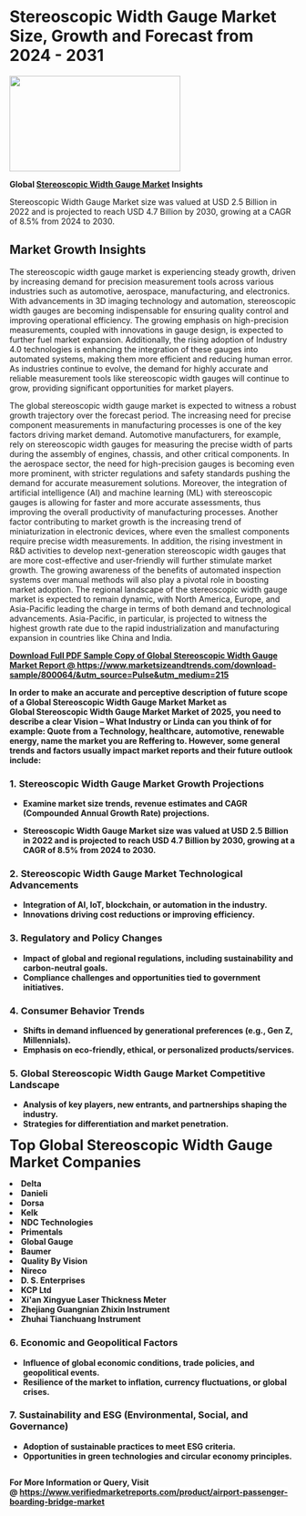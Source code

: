 <H1>Stereoscopic Width Gauge Market Size, Growth and Forecast from 2024 - 2031</H1><img class="aligncenter size-medium wp-image-584254" src="https://thirdeyenews.in/wp-content/uploads/2024/09/Global-Market-Research-300x168.jpeg" alt="" width="300" height="168" /><p><strong>Global&nbsp;<a href="https://www.marketsizeandtrends.com/download-sample/800064/&amp;utm_source=Pulse&amp;utm_medium=215">Stereoscopic Width Gauge Market</a> Insights</strong></p><p>Stereoscopic Width Gauge Market size was valued at USD 2.5 Billion in 2022 and is projected to reach USD 4.7 Billion by 2030, growing at a CAGR of 8.5% from 2024 to 2030.</p><p><h2>Market Growth Insights</h2> <p>The stereoscopic width gauge market is experiencing steady growth, driven by increasing demand for precision measurement tools across various industries such as automotive, aerospace, manufacturing, and electronics. With advancements in 3D imaging technology and automation, stereoscopic width gauges are becoming indispensable for ensuring quality control and improving operational efficiency. The growing emphasis on high-precision measurements, coupled with innovations in gauge design, is expected to further fuel market expansion. Additionally, the rising adoption of Industry 4.0 technologies is enhancing the integration of these gauges into automated systems, making them more efficient and reducing human error. As industries continue to evolve, the demand for highly accurate and reliable measurement tools like stereoscopic width gauges will continue to grow, providing significant opportunities for market players.</p> <p><strong><a href="#"></a></strong></p> <p>The global stereoscopic width gauge market is expected to witness a robust growth trajectory over the forecast period. The increasing need for precise component measurements in manufacturing processes is one of the key factors driving market demand. Automotive manufacturers, for example, rely on stereoscopic width gauges for measuring the precise width of parts during the assembly of engines, chassis, and other critical components. In the aerospace sector, the need for high-precision gauges is becoming even more prominent, with stricter regulations and safety standards pushing the demand for accurate measurement solutions. Moreover, the integration of artificial intelligence (AI) and machine learning (ML) with stereoscopic gauges is allowing for faster and more accurate assessments, thus improving the overall productivity of manufacturing processes. Another factor contributing to market growth is the increasing trend of miniaturization in electronic devices, where even the smallest components require precise width measurements. In addition, the rising investment in R&D activities to develop next-generation stereoscopic width gauges that are more cost-effective and user-friendly will further stimulate market growth. The growing awareness of the benefits of automated inspection systems over manual methods will also play a pivotal role in boosting market adoption. The regional landscape of the stereoscopic width gauge market is expected to remain dynamic, with North America, Europe, and Asia-Pacific leading the charge in terms of both demand and technological advancements. Asia-Pacific, in particular, is projected to witness the highest growth rate due to the rapid industrialization and manufacturing expansion in countries like China and India. <p><strong><a href="#"></p><p><span class=""><strong>Download Full PDF Sample Copy of Global Stereoscopic Width Gauge Market Report</strong> @ <a href="https://www.marketsizeandtrends.com/download-sample/800064/&amp;utm_source=Pulse&amp;utm_medium=215" target="_blank">https://www.marketsizeandtrends.com/download-sample/800064/&amp;utm_source=Pulse&amp;utm_medium=215</a></span></p><p>In order to make an accurate and perceptive description of future scope of a Global&nbsp;Stereoscopic Width Gauge Market Market as Global&nbsp;Stereoscopic Width Gauge Market Market of 2025, you need to describe a clear Vision &ndash; What Industry or Linda can you think of for example: Quote from a Technology, healthcare, automotive, renewable energy, name the market you are Reffering to. However, some general trends and factors usually impact market reports and their future outlook include:</p><h3>1.&nbsp;<strong>Stereoscopic Width Gauge Market Growth Projections</strong></h3><ul><li>Examine market size trends, revenue estimates and CAGR (Compounded Annual Growth Rate) projections.</li><li><p>Stereoscopic Width Gauge Market size was valued at USD 2.5 Billion in 2022 and is projected to reach USD 4.7 Billion by 2030, growing at a CAGR of 8.5% from 2024 to 2030.</p></li></ul><h3>2.&nbsp;<strong>Stereoscopic Width Gauge Market Technological Advancements</strong></h3><ul><li>Integration of AI, IoT, blockchain, or automation in the industry.</li><li>Innovations driving cost reductions or improving efficiency.</li></ul><h3>3.&nbsp;<strong>Regulatory and Policy Changes</strong></h3><ul><li>Impact of global and regional regulations, including sustainability and carbon-neutral goals.</li><li>Compliance challenges and opportunities tied to government initiatives.</li></ul><h3>4.&nbsp;<strong>Consumer Behavior Trends</strong></h3><ul><li>Shifts in demand influenced by generational preferences (e.g., Gen Z, Millennials).</li><li>Emphasis on eco-friendly, ethical, or personalized products/services.</li></ul><h3>5.&nbsp;<strong>Global Stereoscopic Width Gauge Market Competitive Landscape</strong></h3><ul><li>Analysis of key players, new entrants, and partnerships shaping the industry.</li><li>Strategies for differentiation and market penetration.</li></ul><p data-pm-slice="1 1 []"><span style="color: inherit; font-family: inherit; font-size: 25px;">Top Global Stereoscopic Width Gauge Market Companies</span></p><div class="" data-test-id=""><p><li>Delta</li><li> Danieli</li><li> Dorsa</li><li> Kelk</li><li> NDC Technologies</li><li> Primentals</li><li> Global Gauge</li><li> Baumer</li><li> Quality By Vision</li><li> Nireco</li><li> D. S. Enterprises</li><li> KCP Ltd</li><li> Xi'an Xingyue Laser Thickness Meter</li><li> Zhejiang Guangnian Zhixin Instrument</li><li> Zhuhai Tianchuang Instrument</li></p></div><h3>6.&nbsp;<strong>Economic and Geopolitical Factors</strong></h3><ul><li>Influence of global economic conditions, trade policies, and geopolitical events.</li><li>Resilience of the market to inflation, currency fluctuations, or global crises.</li></ul><h3>7.&nbsp;<strong>Sustainability and ESG (Environmental, Social, and Governance)</strong></h3><ul><li>Adoption of sustainable practices to meet ESG criteria.</li><li>Opportunities in green technologies and circular economy principles.</li></ul><h2><strong style="font-size: 14px;">For More Information or Query, Visit @&nbsp;</strong><a style="background-color: #ffffff; font-size: 14px;" href="https://www.marketsizeandtrends.com/report/stereoscopic-width-gauge-market/" target="_blank">https://www.verifiedmarketreports.com/product/airport-passenger-boarding-bridge-market</a></h2>
